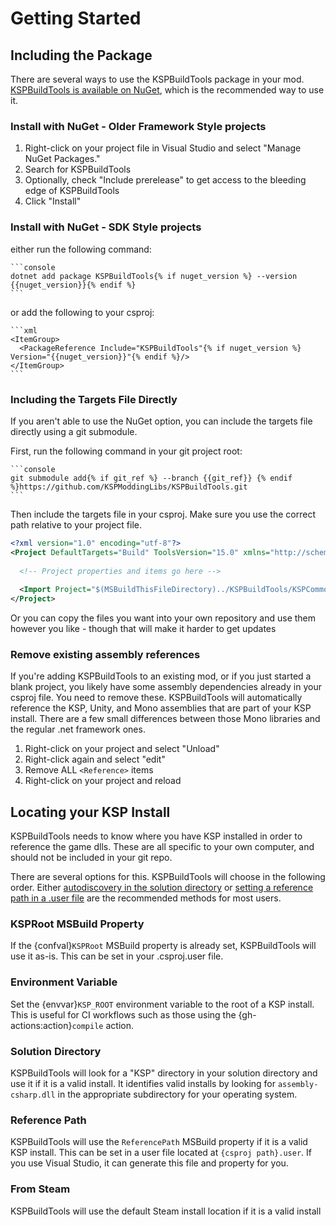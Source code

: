 # Getting Started


## Including the Package
There are several ways to use the KSPBuildTools package in your mod.  [KSPBuildTools is available on NuGet](https://www.nuget.org/packages/KSPBuildTools), which is the recommended way to use it.

### Install with NuGet - Older Framework Style projects

1. Right-click on your project file in Visual Studio and select "Manage NuGet Packages."
2. Search for KSPBuildTools
3. Optionally, check "Include prerelease" to get access to the bleeding edge of KSPBuildTools
4. Click "Install"

### Install with NuGet - SDK Style projects

either run the following command:

````{jinja}
```console
dotnet add package KSPBuildTools{% if nuget_version %} --version {{nuget_version}}{% endif %} 
```
````

or add the following to your csproj:

````{jinja}
```xml
<ItemGroup>
  <PackageReference Include="KSPBuildTools"{% if nuget_version %} Version="{{nuget_version}}"{% endif %}/> 
</ItemGroup>
```
````

### Including the Targets File Directly

If you aren't able to use the NuGet option, you can include the targets file directly using a git submodule.

First, run the following command in your git project root:

````{jinja}
```console
git submodule add{% if git_ref %} --branch {{git_ref}} {% endif %}https://github.com/KSPModdingLibs/KSPBuildTools.git
```
````

Then include the targets file in your csproj. Make sure you use the correct path relative to your project file.

```xml
<?xml version="1.0" encoding="utf-8"?>
<Project DefaultTargets="Build" ToolsVersion="15.0" xmlns="http://schemas.microsoft.com/developer/msbuild/2003">
  
  <!-- Project properties and items go here -->  
  
  <Import Project="$(MSBuildThisFileDirectory)../KSPBuildTools/KSPCommon.targets" />
</Project>
```

Or you can copy the files you want into your own repository and use them however you like - though that will make it harder to get updates

### Remove existing assembly references

If you're adding KSPBuildTools to an existing mod, or if you just started a blank project, you likely have some assembly dependencies already in your csproj file.  You need to remove these.  KSPBuildTools will automatically reference the KSP, Unity, and Mono assemblies that are part of your KSP install.  There are a few small differences between those Mono libraries and the regular .net framework ones.

1. Right-click on your project and select "Unload"
2. Right-click again and select "edit"
3. Remove ALL `<Reference>` items
4. Right-click on your project and reload

## Locating your KSP Install

KSPBuildTools needs to know where you have KSP installed in order to reference the game dlls. These are all specific to your own computer, and should not be included in your git repo.

There are several options for this. KSPBuildTools will choose in the following order. Either [autodiscovery in the solution directory](#solution-directory) or [setting a reference path in a .user file](#environment-variable) are the recommended methods for most users.

### KSPRoot MSBuild Property

If the {confval}`KSPRoot` MSBuild property is already set, KSPBuildTools will use it as-is. This can be set in your .csproj.user file.

### Environment Variable

Set the {envvar}`KSP_ROOT` environment variable to the root of a KSP install. This is useful for CI workflows such as those using the {gh-actions:action}`compile` action.

### Solution Directory

KSPBuildTools will look for a "KSP" directory in your solution directory and use it if it is a valid install. It identifies valid installs by looking for `assembly-csharp.dll` in the appropriate subdirectory for your operating system.

### Reference Path

KSPBuildTools will use the `ReferencePath` MSBuild property if it is a valid KSP install. This can be set in a user file located at `{csproj path}.user`. If you use Visual Studio, it can generate this file and property for you.

### From Steam

KSPBuildTools will use the default Steam install location if it is a valid install
